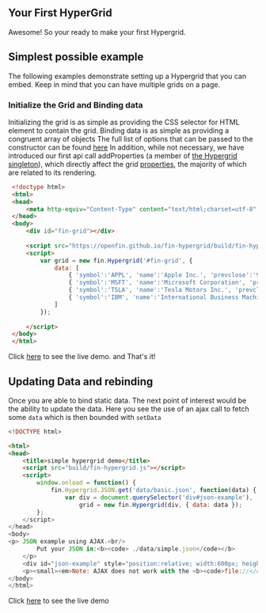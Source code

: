 ## Your First HyperGrid
 Awesome! So your ready to make your first Hypergrid.

## Simplest possible example
 The following examples demonstrate setting up a Hypergrid that you can embed. Keep in mind that you can have
 multiple grids on a page.
 
### Initialize the Grid and Binding data
 Initializing the grid is as simple as providing the CSS selector for HTML element to contain the grid.
 Binding data is as simple as providing a congruent array of objects
 The full list of options that can be passed to the constructor can be found [here](http://openfin.github.io/fin-hypergrid/doc/Hypergrid.html)
 In addition, while not necessary, we have introduced our first api call addProperties (a member of [the Hypergrid singleton](http://openfin.github.io/fin-hypergrid/doc/Hypergrid.html)),
 which directly affect the grid [properties](http://openfin.github.io/fin-hypergrid/doc/module-defaults.html), the majority of which are related to its rendering.
 
```html
 <!doctype html>
 <html>
 <head>
     <meta http-equiv="Content-Type" content="text/html;charset=utf-8" >
 </head>
 <body>
     <div id="fin-grid"></div>
 
     <script src="https://openfin.github.io/fin-hypergrid/build/fin-hypergrid.js"></script>
     <script>
         var grid = new fin.Hypergrid('#fin-grid', {
             data: [
                 { 'symbol':'APPL', 'name':'Apple Inc.', 'prevclose':'93.13' },
                 { 'symbol':'MSFT', 'name':'Microsoft Corporation', 'prevclose':'51.91' },
                 { 'symbol':'TSLA', 'name':'Tesla Motors Inc.', 'prevclose':'196.40' },
                 { 'symbol':'IBM', 'name':'International Business Machines Corp', 'prevclose':'155.35' }
             ]
         });
         
     </script>
 </body>
 </html>
```
Click [here](http://openfin.github.io/fin-hypergrid/demo/minimal.html) to see the live demo.
and That's it!

## Updating Data and rebinding
 Once you are able to bind static data. The next point of interest would be the ability to update the data.
 Here you see the use of an ajax call to fetch some `data` which is then bounded with `setData`
```html
<!DOCTYPE html>

<html>
<head>
    <title>simple hypergrid demo</title>
    <script src="build/fin-hypergrid.js"></script>
    <script>
        window.onload = function() {
            fin.Hypergrid.JSON.get('data/basic.json', function(data) {
                var div = document.querySelector('div#json-example'),
                    grid = new fin.Hypergrid(div, { data: data });
        };
    </script>
</head>
<body>
<p> JSON example using AJAX.<br/>
        Put your JSON in:<b><code> ./data/simple.json</code></b>
    </p>
    <div id="json-example" style="position:relative; width:600px; height:100px"></div>
    <p><small><em>Note: AJAX does not work with the <b><code>file://</code></b> protocol. To serve locally, try <a href="https://www.npmjs.com/package/http-server">http-server</a>.</em></samll></p>
</body>
</html>
```
Click [here](http://openfin.github.io/fin-hypergrid/demo/basic-AJAX.html) to see the live demo
